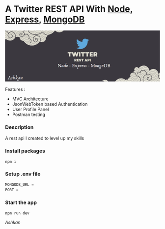 # A Twitter REST API With [Node](https://nodejs.org/), [Express](https://expressjs.com/), [MongoDB](https://www.mongodb.com/)

<img src="images/twitter.png" max-width="100%"/>

Features :

* MVC Architecture
* JsonWebToken  based Authentication
* User Profile Panel
* Postman testing

### Description

A rest api I created to level up my skills

### Install packages
```
npm i
```
### Setup .env file
``` javascript
MONGODB_URL = 
PORT = 
```

### Start the app
```
npm run dev
```

<i>Ashkan<i>

